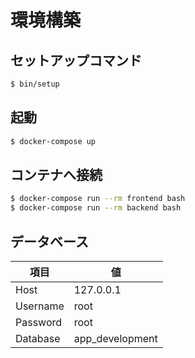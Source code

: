 # 環境構築

## セットアップコマンド
```sh
$ bin/setup
```

## 起動
```sh
$ docker-compose up
```

## コンテナへ接続
```sh
$ docker-compose run --rm frontend bash
$ docker-compose run --rm backend bash
```

## データベース
| 項目 | 値 |
| --- | --- |
| Host | 127.0.0.1 |
| Username | root |
| Password | root |
| Database | app_development |
